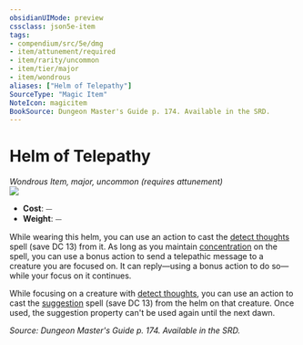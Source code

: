 ```yaml
---
obsidianUIMode: preview
cssclass: json5e-item
tags:
- compendium/src/5e/dmg
- item/attunement/required
- item/rarity/uncommon
- item/tier/major
- item/wondrous
aliases: ["Helm of Telepathy"]
SourceType: "Magic Item"
NoteIcon: magicitem
BookSource: Dungeon Master's Guide p. 174. Available in the SRD.
---
```

# Helm of Telepathy
*Wondrous Item, major, uncommon (requires attunement)*  
![](/2-Mechanics/CLI/items/img/helm-of-telepathy.webp#right)  

- **Cost**: ⏤
- **Weight**: ⏤

While wearing this helm, you can use an action to cast the [detect thoughts](/2-Mechanics/CLI/spells/detect-thoughts.md) spell (save DC 13) from it. As long as you maintain [concentration](/2-Mechanics/CLI/rules/conditions.md#concentration) on the spell, you can use a bonus action to send a telepathic message to a creature you are focused on. It can reply—using a bonus action to do so—while your focus on it continues.

While focusing on a creature with [detect thoughts](/2-Mechanics/CLI/spells/detect-thoughts.md), you can use an action to cast the [suggestion](/2-Mechanics/CLI/spells/suggestion.md) spell (save DC 13) from the helm on that creature. Once used, the suggestion property can't be used again until the next dawn.

*Source: Dungeon Master's Guide p. 174. Available in the SRD.*